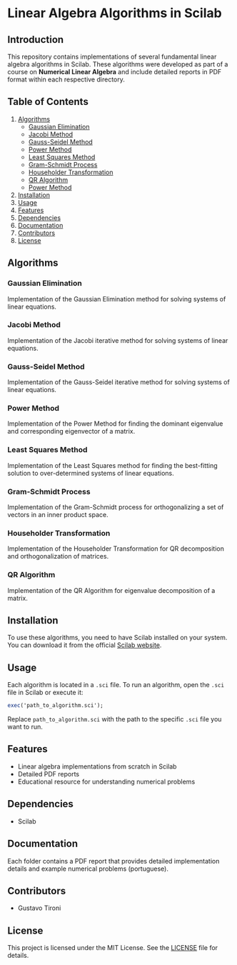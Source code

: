 # Linear Algebra Algorithms in Scilab

## Introduction

This repository contains implementations of several fundamental linear algebra algorithms in Scilab. These algorithms were developed as part of a course on **Numerical Linear Algebra** and include detailed reports in PDF format within each respective directory.

## Table of Contents

1. [Algorithms](#algorithms)
    - [Gaussian Elimination](#gaussian-elimination)
    - [Jacobi Method](#jacobi-method)
    - [Gauss-Seidel Method](#gauss-seidel-method)
    - [Power Method](#power-method)
    - [Least Squares Method](#least-squares-method)
    - [Gram-Schmidt Process](#gram-schmidt-process)
    - [Householder Transformation](#householder-transformation)
    - [QR Algorithm](#qr-algorithm)
    - [Power Method](#power-method)
2. [Installation](#installation)
3. [Usage](#usage)
4. [Features](#features)
5. [Dependencies](#dependencies)
6. [Documentation](#documentation)
9. [Contributors](#contributors)
10. [License](#license)

## Algorithms

### Gaussian Elimination
Implementation of the Gaussian Elimination method for solving systems of linear equations.

### Jacobi Method
Implementation of the Jacobi iterative method for solving systems of linear equations.

### Gauss-Seidel Method
Implementation of the Gauss-Seidel iterative method for solving systems of linear equations.

### Power Method
Implementation of the Power Method for finding the dominant eigenvalue and corresponding eigenvector of a matrix.

### Least Squares Method
Implementation of the Least Squares method for finding the best-fitting solution to over-determined systems of linear equations.

### Gram-Schmidt Process
Implementation of the Gram-Schmidt process for orthogonalizing a set of vectors in an inner product space.

### Householder Transformation
Implementation of the Householder Transformation for QR decomposition and orthogonalization of matrices.

### QR Algorithm
Implementation of the QR Algorithm for eigenvalue decomposition of a matrix.

## Installation

To use these algorithms, you need to have Scilab installed on your system. You can download it from the official [Scilab website](https://www.scilab.org/).

## Usage

Each algorithm is located in a `.sci` file. To run an algorithm, open the `.sci` file in Scilab or execute it:

```scilab
exec('path_to_algorithm.sci');
```

Replace `path_to_algorithm.sci` with the path to the specific `.sci` file you want to run.

## Features

- Linear algebra implementations from scratch in Scilab
- Detailed PDF reports
- Educational resource for understanding numerical problems

## Dependencies

- Scilab

## Documentation

Each folder contains a PDF report that provides detailed implementation details and example numerical problems (portuguese).

## Contributors

- Gustavo Tironi

## License

This project is licensed under the MIT License. See the [LICENSE](LICENSE) file for details.
